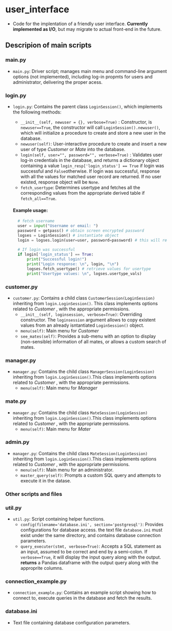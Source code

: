 # user_interface 
- Code for the implentation of a friendly user interface. **Currently implemented as I/O**, but may migrate to actual front-end in the future. 

## Descripion of main scripts

### main.py

- `main.py`: Driver script; manages main menu and command-line argument options (not implemented), including log-in propmts for users and administrator, delivering the proper acess. 

### login.py
- `login.py`: Contains the parent class `LoginSession()`, which implements the following methods: 
  - `__init__(self, newuser = {}, verbose=True)` : Constructor, is `newuser==True`, the constructor will call `LoginSession().newuser()`, which will initialize a procedure to create and store a new user in the database. 
  - `newuser(self)`: User-interactive procedure to create and insert a new user of type *Customer* or *Mate* into the database. 
  - `login(self, user="", password="", verbose=True)` : Validates user log-in credentials in the database, and returns a dictionary object containing a value `login_resp['login_status'] == True` if login was successful and `False`otherwise. If login was successful, response with all the values for matched user record are returned. If no user existed, response object will be `None`. 
  - `fetch_usertype`: Determines usertype and fetches all the corresponding values from the appropriate derived table if `fetch_all==True`. 
  
  #### Example usage: 
  ```Python
    # fetch username 
    user = input("Username or email: ") 
    password = getpass() # obtain screen encrypted password
    logses = LoginSession() # instantiate object
    login = logses.login(user=user, password=password) # this will return all login info
    
    # If login was successful
    if login['login_status'] == True: 
        print("Successful login!")
        print("Login response: \n", login, "\n")
        logses.fetch_usertype() # retrieve values for usertype
        print("Usertype values: \n", logses.usertype_vals)  
  ```

### customer.py 
- `customer.py`: Contains a child class `CustomerSession(LoginSession)` inheriting from `login.LoginSession()`. This class implements options related to *Customer* , with the appropriate permissions. 
  - `__init__(self, loginsession, verbose=True)`: Overriding constructor. The `loginsession` argument allows to copy existent values from an already isntantiated `LoginSession()` object. 
  - `menu(self)`: Main menu for *Customer*
  - `see_mates(self)`: Provides a sub-menu with an option to display (non-sensible) information of all mates, or allows a custom search of mates. 
  
### manager.py 
- `manager.py`: Contains the child class `ManagerSession(LoginSession)` inheriting from `login.LoginSession()`.This class implements options related to *Customer* , with the appropriate permissions. 
  - `menu(self)`: Main menu for *Manager* 
  
### mate.py
- `manager.py`: Contains the child class `MateSession(LoginSession)` inheriting from `login.LoginSession()`.This class implements options related to *Customer* , with the appropriate permissions. 
  - `menu(self)`: Main menu for *Mater*

### admin.py 
- `manager.py`: Contains the child class `MateSession(LoginSession)` inheriting from `login.LoginSession()`.This class implements options related to *Customer* , with the appropriate permissions. 
  - `menu(self)`: Main menu for an administrator. 
  - `master_query(self)`: Prompts a custom SQL query and attempts to execute it in the datase. 
  
### Other scripts and files
  
### util.py 
- `util.py`: Script containing helper functions. 
  - `config(filename='database.ini', section='postgresql')`: Provides configurations for database access. the text file `database.ini` must exist under the same directory, and contains database connection parameters. 
  - `query_executer(stmt, verbose=True)`: Accepts a SQL statement as an input, assumed to be correct and end by a semi-colon. If `verbose==True`, it will display the input query along with the output. **returns** a Pandas dataframe with the output query along with the approprite columns. 
  
### connection_example.py 
- `connection_example.py`: Contains an example script showing how to connect to, execute queries in the database and fetch the results.

### database.ini 
- Text file containing database configuration parameters. 
